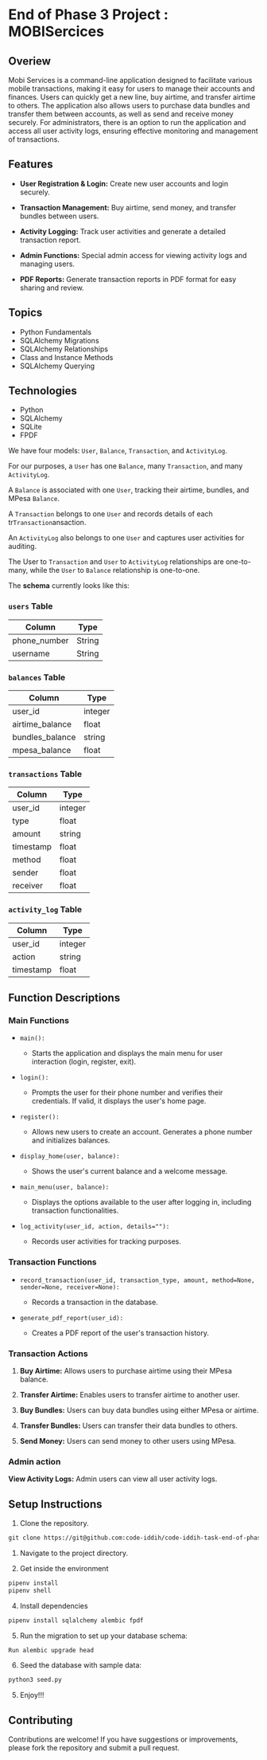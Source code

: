 # End of Phase 3 Project : MOBISercices

## Overiew

Mobi Services is a command-line application designed to facilitate various mobile transactions, making it easy for users to manage their accounts and finances. Users can quickly get a new line, buy airtime, and transfer airtime to others. The application also allows users to purchase data bundles and transfer them between accounts, as well as send and receive money securely. For administrators, there is an option to run the application and access all user activity logs, ensuring effective monitoring and management of transactions.

## Features

- **User Registration & Login:** Create new user accounts and login securely.

- **Transaction Management:** Buy airtime, send money, and transfer bundles between users.

- **Activity Logging:** Track user activities and generate a detailed transaction report.

- **Admin Functions:** Special admin access for viewing activity logs and managing users.

- **PDF Reports:** Generate transaction reports in PDF format for easy sharing and review.

## Topics

- Python Fundamentals
- SQLAlchemy Migrations
- SQLAlchemy Relationships
- Class and Instance Methods
- SQLAlchemy Querying

## Technologies

- Python
- SQLAlchemy
- SQLite
- FPDF


We have four models: `User`, `Balance`, `Transaction`, and `ActivityLog`.

For our purposes, a `User` has one `Balance`, many `Transaction`, and many `ActivityLog`.

A `Balance` is associated with one `User`, tracking their airtime, bundles, and MPesa `Balance`.

A `Transaction` belongs to one `User` and records details of each tr`Transaction`ansaction.

An `ActivityLog` also belongs to one `User` and captures user activities for auditing.

The User to `Transaction` and `User` to `ActivityLog` relationships are one-to-many, while the `User` to `Balance` relationship is one-to-one.

The **schema** currently looks like this:

### `users` Table

| Column        | Type   |
| ------------- | ------ |
| phone_number  | String |
| username      | String |

### `balances` Table

| Column          | Type    |
| --------------- | ------  |
| user_id         | integer |
| airtime_balance | float   |
| bundles_balance | string  |
| mpesa_balance   | float   |

### `transactions` Table

| Column     | Type    |
| ---------- | ------  |
| user_id    | integer |
| type       | float   |
| amount     | string  |
| timestamp  | float   |
| method     | float   |
| sender     | float   |
| receiver   | float   |

### `activity_log` Table

| Column     | Type    |
| ---------- | ------  |
| user_id    | integer |
| action     | string  |
| timestamp  | float   |

## Function Descriptions

### Main Functions

- `main():`
  - Starts the application and displays the main menu for user interaction (login, register, exit).

- `login():`
  - Prompts the user for their phone number and verifies their credentials. If valid, it displays the user's home page.

- `register():`
  - Allows new users to create an account. Generates a phone number and initializes balances.

- `display_home(user, balance):`
  - Shows the user's current balance and a welcome message.

- `main_menu(user, balance):`
  - Displays the options available to the user after logging in, including transaction functionalities.

- `log_activity(user_id, action, details=""):`
  - Records user activities for tracking purposes.

### Transaction Functions

- `record_transaction(user_id, transaction_type, amount, method=None, sender=None, receiver=None):`
  - Records a transaction in the database.

- `generate_pdf_report(user_id):`
  - Creates a PDF report of the user's transaction history.

### Transaction Actions

1. **Buy Airtime:** Allows users to purchase airtime using their MPesa balance.

2. **Transfer Airtime:** Enables users to transfer airtime to another user.

3. **Buy Bundles:** Users can buy data bundles using either MPesa or airtime.

4. **Transfer Bundles:** Users can transfer their data bundles to others.

5. **Send Money:** Users can send money to other users using MPesa.

### Admin action

**View Activity Logs:** Admin users can view all user activity logs.
 

## Setup Instructions
1. Clone the repository.
```txt
git clone https://git@github.com:code-iddih/code-iddih-task-end-of-phase-03-project-MOBI-Services.git
```
1. Navigate to the project directory.

3. Get inside the environment
```txt
pipenv install
pipenv shell
```
4. Install dependencies
```txt
pipenv install sqlalchemy alembic fpdf
```
5. Run the migration to set up your database schema:

```txt
Run alembic upgrade head
```
6. Seed the database with sample data:
```txt
python3 seed.py
```
5. Enjoy!!!

## Contributing

Contributions are welcome! If you have suggestions or improvements, please fork the repository and submit a pull request.






